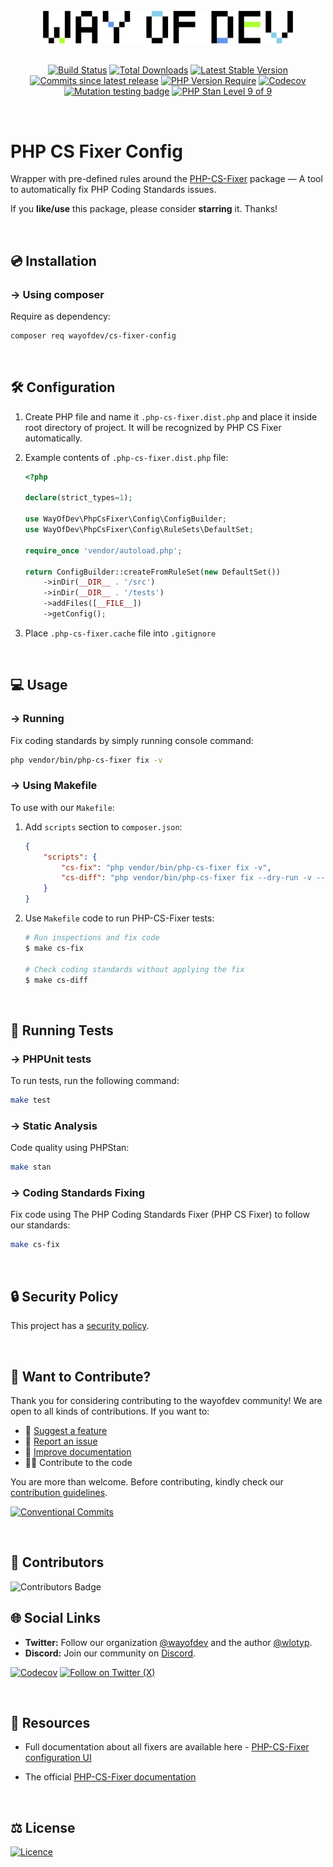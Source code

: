 <div align="center">
    <br>
    <a href="https://wayof.dev" target="_blank">
        <picture>
            <source media="(prefers-color-scheme: dark)" srcset="https://raw.githubusercontent.com/wayofdev/.github/master/assets/logo.gh-dark-mode-only.png">
            <img width="400" src="https://raw.githubusercontent.com/wayofdev/.github/master/assets/logo.gh-light-mode-only.png" alt="WayOfDev Logo">
        </picture>
    </a>
    <br>
    <br>
</div>

<p align="center">
<a href="https://github.com/wayofdev/php-cs-fixer-config/actions" target="_blank"><img alt="Build Status" src="https://img.shields.io/endpoint.svg?url=https%3A%2F%2Factions-badge.atrox.dev%2Fwayofdev%2Fphp-cs-fixer-config%2Fbadge&style=flat-square&label=github%20actions"/></a>
<a href="https://packagist.org/packages/wayofdev/php-cs-fixer-config" target="_blank"><img src="https://img.shields.io/packagist/dt/wayofdev/cs-fixer-config?&style=flat-square" alt="Total Downloads"></a>
<a href="https://packagist.org/packages/wayofdev/php-cs-fixer-config" target="_blank"><img src="https://img.shields.io/packagist/v/wayofdev/cs-fixer-config?&style=flat-square" alt="Latest Stable Version"></a>
<a href="https://packagist.org/packages/wayofdev/php-cs-fixer-config" target="_blank"><img alt="Commits since latest release" src="https://img.shields.io/github/commits-since/wayofdev/php-cs-fixer-config/latest?style=flat-square"></a>
<a href="https://packagist.org/packages/wayofdev/php-cs-fixer-config" target="_blank"><img alt="PHP Version Require" src="https://poser.pugx.org/wayofdev/cs-fixer-config/require/php?style=flat-square"></a>
<a href="https://app.codecov.io/gh/wayofdev/php-cs-fixer-config" target="_blank"><img alt="Codecov" src="https://img.shields.io/codecov/c/github/wayofdev/php-cs-fixer-config?style=flat-square&logo=codecov"></a>
<a href="https://dashboard.stryker-mutator.io/reports/github.com/wayofdev/php-cs-fixer-config/master" target="_blank"><img alt="Mutation testing badge" src="https://img.shields.io/endpoint?style=flat-square&label=mutation%20score&url=https%3A%2F%2Fbadge-api.stryker-mutator.io%2Fgithub.com%2Fwayofdev%2Fphp-cs-fixer-config%2Fmaster"></a>
<a href=""><img src="https://img.shields.io/badge/phpstan%20level-9%20of%209-brightgreen?style=flat-square" alt="PHP Stan Level 9 of 9"></a>
</p>

<br>

# PHP CS Fixer Config

Wrapper with pre-defined rules around the [PHP-CS-Fixer](https://github.com/FriendsOfPHP/PHP-CS-Fixer) package — A tool to automatically fix PHP Coding Standards issues.

If you **like/use** this package, please consider **starring** it. Thanks!

<br>

## 💿 Installation

### → Using composer

Require as dependency:

```bash
composer req wayofdev/cs-fixer-config
```

<br>

## 🛠 Configuration

1. Create PHP file and name it `.php-cs-fixer.dist.php` and place it inside root directory of project. It will be recognized by PHP CS Fixer automatically.

2. Example contents of `.php-cs-fixer.dist.php` file:

   ```php
   <?php

   declare(strict_types=1);

   use WayOfDev\PhpCsFixer\Config\ConfigBuilder;
   use WayOfDev\PhpCsFixer\Config\RuleSets\DefaultSet;

   require_once 'vendor/autoload.php';

   return ConfigBuilder::createFromRuleSet(new DefaultSet())
       ->inDir(__DIR__ . '/src')
       ->inDir(__DIR__ . '/tests')
       ->addFiles([__FILE__])
       ->getConfig();
   ```

3. Place `.php-cs-fixer.cache` file into `.gitignore`

<br>

## 💻 Usage

### → Running

Fix coding standards by simply running console command:

```bash
php vendor/bin/php-cs-fixer fix -v
```

### → Using Makefile

To use with our `Makefile`:

1. Add `scripts` section to `composer.json`:

   ```json
   {
       "scripts": {
           "cs-fix": "php vendor/bin/php-cs-fixer fix -v",
           "cs-diff": "php vendor/bin/php-cs-fixer fix --dry-run -v --diff"
       }
   }
   ```

2. Use `Makefile` code to run PHP-CS-Fixer tests:

   ```bash
   # Run inspections and fix code
   $ make cs-fix
   
   # Check coding standards without applying the fix
   $ make cs-diff
   ```

<br>

## 🧪 Running Tests

### → PHPUnit tests

To run tests, run the following command:

```bash
make test
```

### → Static Analysis

Code quality using PHPStan:

```bash
make stan
```

### → Coding Standards Fixing

Fix code using The PHP Coding Standards Fixer (PHP CS Fixer) to follow our standards:

```bash
make cs-fix
```

<br>

## 🔒 Security Policy

This project has a [security policy](.github/SECURITY.md).

<br>

## 🙌 Want to Contribute?

Thank you for considering contributing to the wayofdev community! We are open to all kinds of contributions. If you want to:

- 🤔 [Suggest a feature](https://github.com/wayofdev/php-cs-fixer-config/issues/new?assignees=&labels=type%3A+enhancement&projects=&template=2-feature-request.yml&title=%5BFeature%5D%3A+)
- 🐛 [Report an issue](https://github.com/wayofdev/php-cs-fixer-config/issues/new?assignees=&labels=type%3A+documentation%2Ctype%3A+maintenance&projects=&template=1-bug-report.yml&title=%5BBug%5D%3A+)
- 📖 [Improve documentation](https://github.com/wayofdev/php-cs-fixer-config/issues/new?assignees=&labels=type%3A+documentation%2Ctype%3A+maintenance&projects=&template=4-docs-bug-report.yml&title=%5BDocs%5D%3A+)
- 👨‍💻 Contribute to the code

You are more than welcome. Before contributing, kindly check our [contribution guidelines](.github/CONTRIBUTING.md).

[![Conventional Commits](https://img.shields.io/badge/Conventional%20Commits-1.0.0-yellow.svg?style=for-the-badge)](https://conventionalcommits.org)

<br>

## 🫡 Contributors

<a href="https://github.com/wayofdev/php-cs-fixer-config/graphs/contributors">
    <img align="left" src="https://img.shields.io/github/contributors-anon/wayofdev/php-cs-fixer-config?style=for-the-badge" alt="Contributors Badge"/>
</a>

<br>

## 🌐 Social Links

- **Twitter:** Follow our organization [@wayofdev](https://twitter.com/intent/follow?screen_name=wayofdev) and the author [@wlotyp](https://twitter.com/intent/follow?screen_name=wlotyp).
- **Discord:** Join our community on [Discord](https://discord.gg/CE3TcCC5vr).

<p align="left">
<a href="https://discord.gg/CE3TcCC5vr" target="_blank"><img alt="Codecov" src="https://img.shields.io/discord/1228506758562058391?style=for-the-badge&logo=discord&labelColor=7289d9&logoColor=white&color=39456d"></a>
<a href="https://x.com/intent/follow?screen_name=wayofdev" target="_blank"><img alt="Follow on Twitter (X)" src="https://img.shields.io/badge/-Follow-black?style=for-the-badge&logo=X"></a>
</p>

<br>

## 🧱 Resources

- Full documentation about all fixers are available here - [PHP-CS-Fixer configuration UI](https://mlocati.github.io/php-cs-fixer-configurator/#version:3.0)

- The official [PHP-CS-Fixer documentation](https://github.com/FriendsOfPHP/PHP-CS-Fixer)

<br>

## ⚖️ License

[![Licence](https://img.shields.io/github/license/wayofdev/php-cs-fixer-config?style=for-the-badge&color=blue)](./LICENSE.md)

<br>
